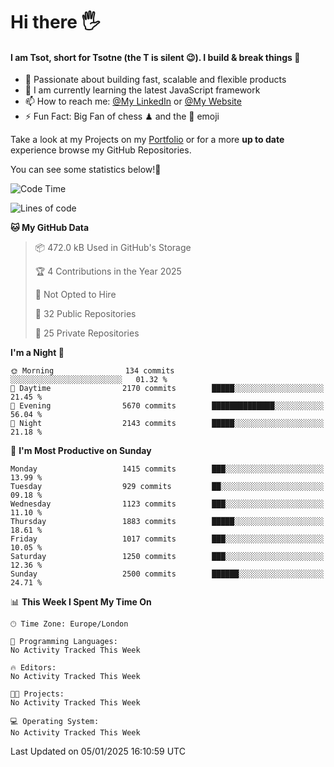 # Hi there :raised_hand_with_fingers_splayed:
#### I am Tsot, short for Tsotne (the T is silent :wink:). I build & break things :space_invader:
- :telescope: Passionate about building fast, scalable and flexible products
- :seedling: I am currently learning the latest JavaScript framework 
- :mailbox: How to reach me: [@My LinkedIn](https://www.linkedin.com/in/tsotne-gvadzabia/) or [@My Website](https://tsotne.co.uk/contact)
- :zap: Fun Fact: Big Fan of chess ♟ and the 👾 emoji

Take a look at my Projects on my [Portfolio](https://tsotne.co.uk/) or for a more **up to date** experience browse my GitHub Repositories.

You can see some statistics below!:space_invader:
<!--START_SECTION:waka-->
![Code Time](http://img.shields.io/badge/Code%20Time-761%20hrs%202%20mins-blue)

![Lines of code](https://img.shields.io/badge/From%20Hello%20World%20I%27ve%20Written-6.9%20million%20lines%20of%20code-blue)

**🐱 My GitHub Data** 

> 📦 472.0 kB Used in GitHub's Storage 
 > 
> 🏆 4 Contributions in the Year 2025
 > 
> 🚫 Not Opted to Hire
 > 
> 📜 32 Public Repositories 
 > 
> 🔑 25 Private Repositories 
 > 
**I'm a Night 🦉** 

```text
🌞 Morning                134 commits         ░░░░░░░░░░░░░░░░░░░░░░░░░   01.32 % 
🌆 Daytime                2170 commits        █████░░░░░░░░░░░░░░░░░░░░   21.45 % 
🌃 Evening                5670 commits        ██████████████░░░░░░░░░░░   56.04 % 
🌙 Night                  2143 commits        █████░░░░░░░░░░░░░░░░░░░░   21.18 % 
```
📅 **I'm Most Productive on Sunday** 

```text
Monday                   1415 commits        ███░░░░░░░░░░░░░░░░░░░░░░   13.99 % 
Tuesday                  929 commits         ██░░░░░░░░░░░░░░░░░░░░░░░   09.18 % 
Wednesday                1123 commits        ███░░░░░░░░░░░░░░░░░░░░░░   11.10 % 
Thursday                 1883 commits        █████░░░░░░░░░░░░░░░░░░░░   18.61 % 
Friday                   1017 commits        ███░░░░░░░░░░░░░░░░░░░░░░   10.05 % 
Saturday                 1250 commits        ███░░░░░░░░░░░░░░░░░░░░░░   12.36 % 
Sunday                   2500 commits        ██████░░░░░░░░░░░░░░░░░░░   24.71 % 
```


📊 **This Week I Spent My Time On** 

```text
🕑︎ Time Zone: Europe/London

💬 Programming Languages: 
No Activity Tracked This Week

🔥 Editors: 
No Activity Tracked This Week

🐱‍💻 Projects: 
No Activity Tracked This Week

💻 Operating System: 
No Activity Tracked This Week
```


 Last Updated on 05/01/2025 16:10:59 UTC
<!--END_SECTION:waka-->
